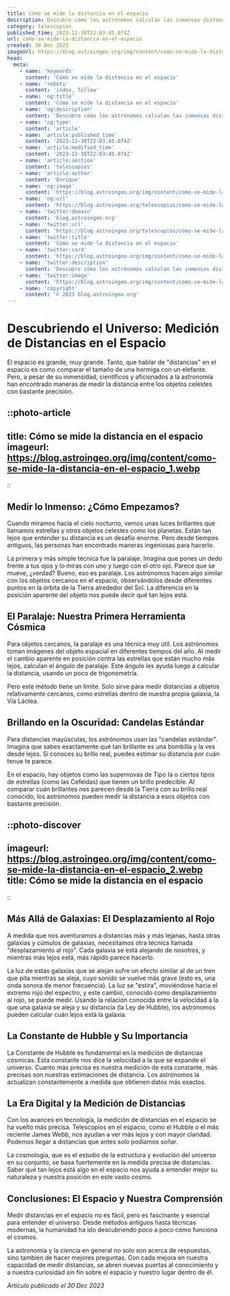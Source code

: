 ```yaml
---
title: Cómo se mide la distancia en el espacio
description: Descubre cómo los astrónomos calculan las inmensas distancias del cosmos con técnicas innovadoras y precisión asombrosa. ¡Eleva tu conocimiento estelar!
category: telescopios
published_time: 2023-12-30T22:03:45.074Z
url: como-se-mide-la-distancia-en-el-espacio
created: 30 Dec 2023
imageUrl: https://blog.astroingeo.org/img/content/como-se-mide-la-distancia-en-el-espacio_1.webp
head:
  meta:
    - name: 'keywords'
      content: 'Cómo se mide la distancia en el espacio'
    - name: 'robots'
      content: 'index, follow'
    - name: 'og:title'
      content: 'Cómo se mide la distancia en el espacio'
    - name: 'og:description'
      content: 'Descubre cómo los astrónomos calculan las inmensas distancias del cosmos con técnicas innovadoras y precisión asombrosa. ¡Eleva tu conocimiento estelar!'
    - name: 'og:type'
      content: 'article'
    - name: 'article:published_time'
      content: '2023-12-30T22:03:45.074Z'
    - name: 'article:modified_time'
      content: '2023-12-30T22:03:45.074Z'
    - name: 'article:section'
      content: 'telescopios'
    - name: 'article:author'
      content: 'Enrique'
    - name: 'og:image'
      content: 'https://blog.astroingeo.org/img/content/como-se-mide-la-distancia-en-el-espacio_1.webp'
    - name: 'og:url'
      content: 'https://blog.astroingeo.org/telescopios/como-se-mide-la-distancia-en-el-espacio'
    - name: 'twitter:domain'
      content: 'blog.astroingeo.org'
    - name: 'twitter:url'
      content: 'https://blog.astroingeo.org/telescopios/como-se-mide-la-distancia-en-el-espacio'
    - name: 'twitter:title'
      content: 'Cómo se mide la distancia en el espacio'
    - name: 'twitter:card'
      content: 'https://blog.astroingeo.org/img/content/como-se-mide-la-distancia-en-el-espacio_1.webp'
    - name: 'twitter:description'
      content: 'Descubre cómo los astrónomos calculan las inmensas distancias del cosmos con técnicas innovadoras y precisión asombrosa. ¡Eleva tu conocimiento estelar!'
    - name: 'twitter:image'
      content: 'https://blog.astroingeo.org/img/content/como-se-mide-la-distancia-en-el-espacio_1.webp'
    - name: 'copyright'
      content: '© 2023 blog.astroingeo.org'
---
```

# Descubriendo el Universo: Medición de Distancias en el Espacio

El espacio es grande, muy grande. Tanto, que hablar de "distancias" en el espacio es como comparar el tamaño de una hormiga con un elefante. Pero, a pesar de su inmensidad, científicos y aficionados a la astronomía han encontrado maneras de medir la distancia entre los objetos celestes con bastante precisión.

::photo-article
---
title: Cómo se mide la distancia en el espacio
imageurl: https://blog.astroingeo.org/img/content/como-se-mide-la-distancia-en-el-espacio_1.webp
---
::

## Medir lo Inmenso: ¿Cómo Empezamos?

Cuando miramos hacia el cielo nocturno, vemos unas luces brillantes que llamamos estrellas y otros objetos celestes como los planetas. Están tan lejos que entender su distancia es un desafío enorme. Pero desde tiempos antiguos, las personas han encontrado maneras ingeniosas para hacerlo.

La primera y más simple técnica fue la paralaje. Imagina que pones un dedo frente a tus ojos y lo miras con uno y luego con el otro ojo. Parece que se mueve, ¿verdad? Bueno, eso es paralaje. Los astrónomos hacen algo similar con los objetos cercanos en el espacio, observándolos desde diferentes puntos en la órbita de la Tierra alrededor del Sol. La diferencia en la posición aparente del objeto nos puede decir qué tan lejos está.

## El Paralaje: Nuestra Primera Herramienta Cósmica

Para objetos cercanos, la paralaje es una técnica muy útil. Los astrónomos toman imágenes del objeto espacial en diferentes tiempos del año. Al medir el cambio aparente en posición contra las estrellas que están mucho más lejos, calculan el ángulo de paralaje. Este ángulo les ayuda luego a calcular la distancia, usando un poco de trigonometría.

Pero este método tiene un límite. Solo sirve para medir distancias a objetos relativamente cercanos, como estrellas dentro de nuestra propia galaxia, la Vía Láctea.

## Brillando en la Oscuridad: Candelas Estándar

Para distancias mayúsculas, los astrónomos usan las "candelas estándar". Imagina que sabes exactamente qué tan brillante es una bombilla y la ves desde lejos. Si conoces su brillo real, puedes estimar su distancia por cuán tenue te parece.

En el espacio, hay objetos como las supernovas de Tipo Ia o ciertos tipos de estrellas (como las Cefeidas) que tienen un brillo predecible. Al comparar cuán brillantes nos parecen desde la Tierra con su brillo real conocido, los astrónomos pueden medir la distancia a esos objetos con bastante precisión.


::photo-discover
---
imageurl: https://blog.astroingeo.org/img/content/como-se-mide-la-distancia-en-el-espacio_2.webp
title: Cómo se mide la distancia en el espacio
---
::

## Más Allá de Galaxias: El Desplazamiento al Rojo

A medida que nos aventuramos a distancias más y más lejanas, hasta otras galaxias y cúmulos de galaxias, necesitamos otra técnica llamada "desplazamiento al rojo". Cada galaxia se está alejando de nosotros, y mientras más lejos está, más rápido parece hacerlo.

La luz de estas galaxias que se alejan sufre un efecto similar al de un tren que pita mientras se aleja, cuyo sonido se vuelve más grave (esto es, una onda sonora de menor frecuencia). La luz se "estira", moviéndose hacia el extremo rojo del espectro, y este cambio, conocido como desplazamiento al rojo, se puede medir. Usando la relación conocida entre la velocidad a la que una galaxia se aleja y su distancia (la Ley de Hubble), los astrónomos pueden calcular cuán lejos está la galaxia.

## La Constante de Hubble y Su Importancia

La Constante de Hubble es fundamental en la medición de distancias cósmicas. Esta constante nos dice la velocidad a la que se expande el universo. Cuanto más precisa es nuestra medición de esta constante, más precisas son nuestras estimaciones de distancia. Los astrónomos la actualizan constantemente a medida que obtienen datos más exactos.

## La Era Digital y la Medición de Distancias 

Con los avances en tecnología, la medición de distancias en el espacio se ha vuelto más precisa. Telescopios en el espacio, como el Hubble o el más reciente James Webb, nos ayudan a ver más lejos y con mayor claridad. Podemos llegar a distancias que antes solo podíamos soñar.

La cosmología, que es el estudio de la estructura y evolución del universo en su conjunto, se basa fuertemente en la medida precisa de distancias. Saber qué tan lejos está algo en el espacio nos ayuda a entender mejor su naturaleza y nuestra posición en este vasto cosmo.

## Conclusiones: El Espacio y Nuestra Comprensión

Medir distancias en el espacio no es fácil, pero es fascinante y esencial para entender el universo. Desde métodos antiguos hasta técnicas modernas, la humanidad ha ido descubriendo poco a poco cómo funciona el cosmos.

La astronomía y la ciencia en general no solo son acerca de respuestas, sino también de hacer mejores preguntas. Con cada mejora en nuestra capacidad de medir distancias, se abren nuevas puertas al conocimiento y a nuestra curiosidad sin fin sobre el espacio y nuestro lugar dentro de él.

_Artículo publicado el 30 Dec 2023_
